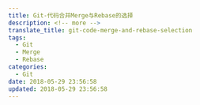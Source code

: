 ```yaml
---
title: Git-代码合并Merge与Rebase的选择
description: <!-- more -->
translate_title: git-code-merge-and-rebase-selection
tags:
  - Git
  - Merge
  - Rebase
categories:
  - Git
date: 2018-05-29 23:56:58
updated: 2018-05-29 23:56:58
---
```

